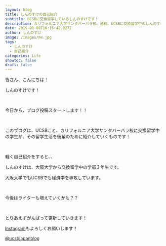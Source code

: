 ```yaml
---
layout: blog
title: しんのすけの自己紹介
subtitle: UCSBに交換留学しているしんのすけです！
description: カリフォルニア大学サンタバーバラ校、通称、UCSBに交換留学中のしんのすけです。今回は、ブログ投稿スタートということで自己紹介！
date: 2019-01-08T16:16:42.027Z
author: しんのすけ
image: /images/me.jpg
tags:
  - しんのすけ
  - 自己紹介
categories: Life
showtoc: false
draft: false
---
```

皆さん、こんにちは！

しんのすけです！

<br>

今日から、ブログ投稿スタートします！！

<br>

このブログは、UCSBこと、カリフォルニア大学サンタバーバラ校に交換留学中の学生が、その留学生活を後輩のために紹介していくものです！

<br>

軽く自己紹介をすると、、

しんのすけは、大阪大学から交換留学中の学部３年生です。

大阪大学でもUCSBでも経済学を専攻しています。

<br>

今後はライターも増えていくかも？？

<br>

とりあえずがんばって更新していきます！

[Instagram](https://www.instagram.com/ucsbjapanblog/)もよろしくお願いします！

<!-- InstaWidget -->
<a href="https://instawidget.net/v/user/ucsbjapanblog" id="link-3e3abf059028ff3d60b5a700adecd699a6f41cba1d8db52b3a67efaf56ccbf64">@ucsbjapanblog</a>
<script src="https://instawidget.net/js/instawidget.js?u=3e3abf059028ff3d60b5a700adecd699a6f41cba1d8db52b3a67efaf56ccbf64&width=50%"></script>


